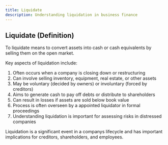 ```yaml
---
title: Liquidate
description: Understanding liquidation in business finance
---
```

## Liquidate (Definition)
To liquidate means to convert assets into cash or cash equivalents by selling them on the open market.

Key aspects of liquidation include:
1. Often occurs when a company is closing down or restructuring
2. Can involve selling inventory, equipment, real estate, or other assets
3. May be voluntary (decided by owners) or involuntary (forced by creditors)
4. Aims to generate cash to pay off debts or distribute to shareholders
5. Can result in losses if assets are sold below book value
6. Process is often overseen by a appointed liquidator in formal proceedings
7. Understanding liquidation is important for assessing risks in distressed companies

Liquidation is a significant event in a companys lifecycle and has important implications for creditors, shareholders, and employees.